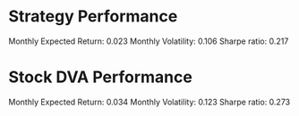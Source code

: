 # Strategy Performance
Monthly Expected Return: 0.023
Monthly Volatility: 0.106
Sharpe ratio: 0.217
# Stock DVA Performance
Monthly Expected Return: 0.034
Monthly Volatility: 0.123
Sharpe ratio: 0.273

